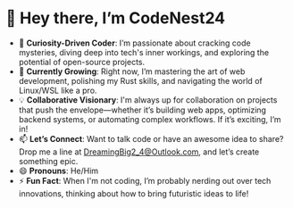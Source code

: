 # 👋 Hey there, I’m CodeNest24
- 👀 **Curiosity-Driven Coder**: I’m passionate about cracking code mysteries, diving deep into tech's inner workings, and exploring the potential of open-source projects.
- 🌱 **Currently Growing**: Right now, I’m mastering the art of web development, polishing my Rust skills, and navigating the world of Linux/WSL like a pro.
- 💡 **Collaborative Visionary**: I'm always up for collaboration on projects that push the envelope—whether it’s building web apps, optimizing backend systems, or automating complex workflows. If it’s exciting, I’m in!
- 📫 **Let’s Connect**: Want to talk code or have an awesome idea to share? Drop me a line at [DreamingBig2_4@Outlook.com](mailto:DreamingBig2_4@Outlook.com), and let’s create something epic.
- 😄 **Pronouns**: He/Him
- ⚡ **Fun Fact**: When I'm not coding, I’m probably nerding out over tech innovations, thinking about how to bring futuristic ideas to life!

